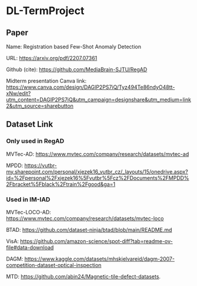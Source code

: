 # DL-TermProject

## Paper
Name: Registration based Few-Shot Anomaly Detection

URL: https://arxiv.org/pdf/2207.07361

Github (cite): https://github.com/MediaBrain-SJTU/RegAD

Midterm presentation Canva link: https://www.canva.com/design/DAGlP2PS7iQ/Tyz494Te86ndyO48tt-xNw/edit?utm_content=DAGlP2PS7iQ&utm_campaign=designshare&utm_medium=link2&utm_source=sharebutton

## Dataset Link

### Only used in RegAD

MVTec-AD: https://www.mvtec.com/company/research/datasets/mvtec-ad

MPDD: https://vutbr-my.sharepoint.com/personal/xjezek16_vutbr_cz/_layouts/15/onedrive.aspx?id=%2Fpersonal%2Fxjezek16%5Fvutbr%5Fcz%2FDocuments%2FMPDD%2Fbracket%5Fblack%2Ftrain%2Fgood&ga=1

### Used in IM-IAD

MVTec-LOCO-AD: https://www.mvtec.com/company/research/datasets/mvtec-loco

BTAD: https://github.com/dataset-ninja/btad/blob/main/README.md

VisA: https://github.com/amazon-science/spot-diff?tab=readme-ov-file#data-download

DAGM:	https://www.kaggle.com/datasets/mhskjelvareid/dagm-2007-competition-dataset-optical-inspection

MTD:	https://github.com/abin24/Magnetic-tile-defect-datasets.
